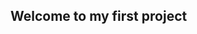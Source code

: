 ## Welcome to my first project


<!-- consumer API LXl6Xix0TXH8K7hMayjTe6zpG -->
<!-- consumer API secret YAIWZak0QjP1O6R1g2TMhPJf9fRC8rNUjII1Uiyfc3DY2drF7Y -->
 <!-- Token 1589963824110735360-ixoBa6fMKRftkxa9GZgjupkLAs0Yyz. -->
 <!-- Secret fOrHaNXgFVax1mo4NPUKAnFE1V4Chp3FeeOWDAjE1Bg1s -->

